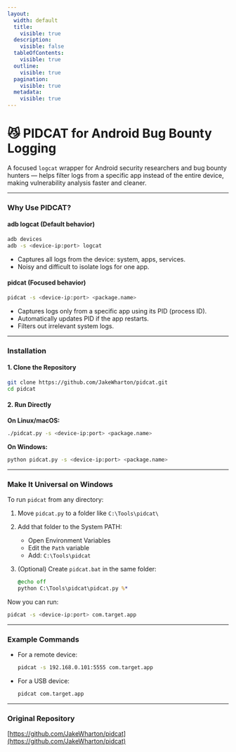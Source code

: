 ```yaml
---
layout:
  width: default
  title:
    visible: true
  description:
    visible: false
  tableOfContents:
    visible: true
  outline:
    visible: true
  pagination:
    visible: true
  metadata:
    visible: true
---
```


# 😼 PIDCAT for Android Bug Bounty Logging

A focused `logcat` wrapper for Android security researchers and bug bounty hunters — helps filter logs from a specific app instead of the entire device, making vulnerability analysis faster and cleaner.

***

### Why Use PIDCAT?

#### adb logcat (Default behavior)

```bash
adb devices
adb -s <device-ip:port> logcat
```

* Captures all logs from the device: system, apps, services.
* Noisy and difficult to isolate logs for one app.

#### pidcat (Focused behavior)

```bash
pidcat -s <device-ip:port> <package.name>
```

* Captures logs only from a specific app using its PID (process ID).
* Automatically updates PID if the app restarts.
* Filters out irrelevant system logs.

***

### Installation

#### 1. Clone the Repository

```bash
git clone https://github.com/JakeWharton/pidcat.git
cd pidcat
```

#### 2. Run Directly

**On Linux/macOS:**

```bash
./pidcat.py -s <device-ip:port> <package.name>
```

**On Windows:**

```bash
python pidcat.py -s <device-ip:port> <package.name>
```

***

### Make It Universal on Windows

To run `pidcat` from any directory:

1. Move `pidcat.py` to a folder like `C:\Tools\pidcat\`
2. Add that folder to the System PATH:
   * Open Environment Variables
   * Edit the `Path` variable
   * Add: `C:\Tools\pidcat`
3.  (Optional) Create `pidcat.bat` in the same folder:

    ```bat
    @echo off
    python C:\Tools\pidcat\pidcat.py %*
    ```

Now you can run:

```bash
pidcat -s <device-ip:port> com.target.app
```

***

### Example Commands

*   For a remote device:

    ```bash
    pidcat -s 192.168.0.101:5555 com.target.app
    ```
*   For a USB device:

    ```bash
    pidcat com.target.app
    ```

***

### Original Repository

[https://github.com/JakeWharton/pidcat](https://github.com/JakeWharton/pidcat)
